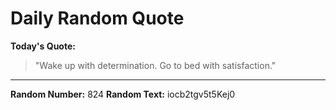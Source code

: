 # Daily Random Quote

**Today's Quote:**
> "Wake up with determination. Go to bed with satisfaction."

---

**Random Number:** 824
**Random Text:** iocb2tgv5t5Kej0
